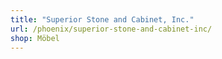 ```yaml
---
title: "Superior Stone and Cabinet, Inc."
url: /phoenix/superior-stone-and-cabinet-inc/
shop: Möbel
---
```

